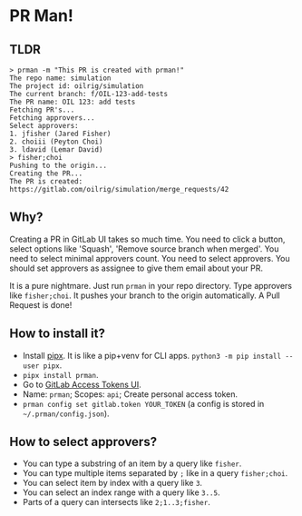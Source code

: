# PR Man!

## TLDR

```
> prman -m "This PR is created with prman!"
The repo name: simulation
The project id: oilrig/simulation
The current branch: f/OIL-123-add-tests
The PR name: OIL 123: add tests
Fetching PR's...
Fetching approvers...
Select approvers:
1. jfisher (Jared Fisher)
2. choiii (Peyton Choi)
3. ldavid (Lemar David)
> fisher;choi
Pushing to the origin...
Creating the PR...
The PR is created: https://gitlab.com/oilrig/simulation/merge_requests/42
```

## Why?

Creating a PR in GitLab UI takes so much time.
You need to click a button, select options like 'Squash', 'Remove source branch when merged'.
You need to select minimal approvers count.
You need to select approvers.
You should set approvers as assignee to give them email about your PR.

It is a pure nightmare.
Just run `prman` in your repo directory.
Type approvers like `fisher;choi`.
It pushes your branch to the origin automatically.
A Pull Request is done!

## How to install it?

* Install [pipx](https://pipxproject.github.io/pipx/).
It is like a pip+venv for CLI apps.
`python3 -m pip install --user pipx`.
* `pipx install prman`.
* Go to [GitLab Access Tokens UI](https://gitlab.com/profile/personal_access_tokens).
* Name: `prman`; Scopes: `api`; Create personal access token.
* `prman config set gitlab.token YOUR_TOKEN` (a config is stored in `~/.prman/config.json`).

## How to select approvers?

* You can type a substring of an item by a query like `fisher`.
* You can type multiple items separated by `;` like in a query `fisher;choi`.
* You can select item by index with a query like `3`.
* You can select an index range with a query like `3..5`.
* Parts of a query can intersects like `2;1..3;fisher`.
